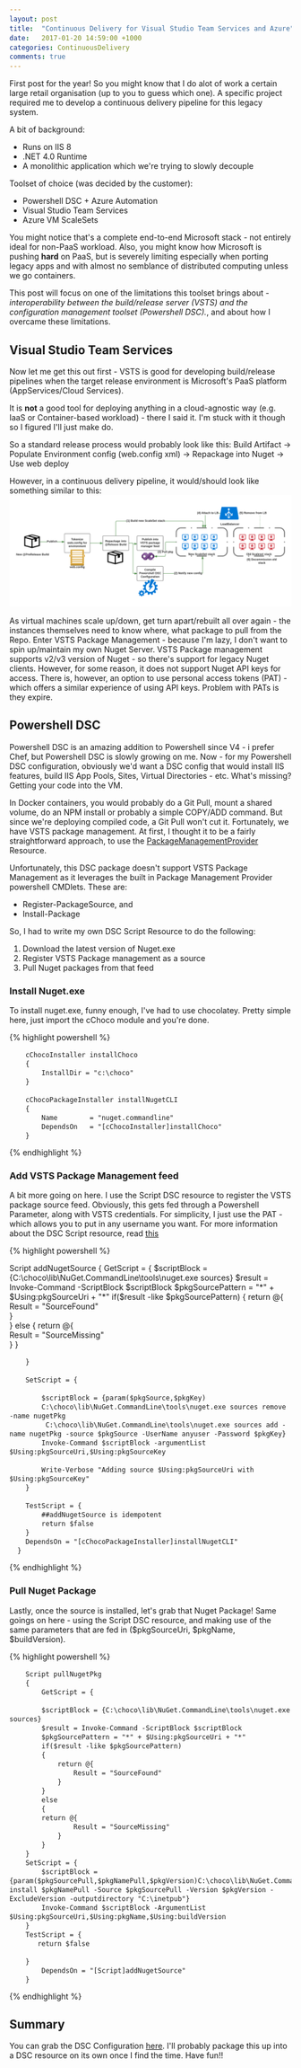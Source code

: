 ```yaml
---
layout: post
title:  "Continuous Delivery for Visual Studio Team Services and Azure"
date:   2017-01-20 14:59:00 +1000
categories: ContinuousDelivery
comments: true
---
```


First post for the year! So you might know that I do alot of work a certain large retail organisation (up to you to guess which one).
A specific project required me to develop a continuous delivery pipeline for this legacy system.

A bit of background:
* Runs on IIS 8
* .NET 4.0 Runtime
* A monolithic application which we're trying to slowly decouple

Toolset of choice (was decided by the customer):
* Powershell DSC + Azure Automation
* Visual Studio Team Services
* Azure VM ScaleSets 

You might notice that's a complete end-to-end Microsoft stack - not entirely ideal for non-PaaS workload.
Also, you might know how Microsoft is pushing **hard** on PaaS, but is severely limiting especially when porting legacy apps and with almost no semblance of distributed computing unless we go containers.

 This post will focus on one of the limitations this toolset brings about - 
 *interoperability between the build/release server (VSTS) and the configuration management toolset (Powershell DSC).*,
 and about how I overcame these limitations.

Visual Studio Team Services
---------------------
Now let me get this out first - VSTS is good for developing build/release pipelines when the target release environment is Microsoft's PaaS platform (AppServices/Cloud Services).

It is **not** a good tool for deploying anything in a cloud-agnostic way (e.g. IaaS or Container-based workload) - there I said it. 
I'm stuck with it though so I figured I'll just make do.

So a standard release process would probably look like this:
Build Artifact -> Populate Environment config (web.config xml) -> Repackage into Nuget -> Use web deploy

However, in a continuous delivery pipeline, it would/should look like something similar to this:
![CDPipeline](/assets/CD-VSTS-DSC.png)

As virtual machines scale up/down, get turn apart/rebuilt all over again - the instances themselves need to know where, what package to pull from the Repo.
Enter VSTS Package Management - because I'm lazy, I don't want to spin up/maintain my own Nuget Server. 
VSTS Package management supports v2/v3 version of Nuget - so there's support for legacy Nuget clients. However, for some reason, it does not support Nuget API keys for access.
There is, however, an option to use personal access tokens (PAT) - which offers a similar experience of using API keys. Problem with PATs is they expire.

Powershell DSC
---------------------
Powershell DSC is an amazing addition to Powershell since V4 - i prefer Chef, but Powershell DSC is slowly growing on me. 
Now - for my Powershell DSC configuration, obviously we'd want a DSC config that would install IIS features, build IIS App Pools, Sites, Virtual Directories - etc.
What's missing? Getting your code into the VM.

In Docker containers, you would probably do a Git Pull, mount a shared volume, do an NPM install or probably a simple COPY/ADD command. 
But since we're deploying compiled code, a Git Pull won't cut it. Fortunately, we have VSTS package management. 
At first, I thought it to be a fairly straightforward approach, to use the [PackageManagementProvider](https://blogs.msdn.microsoft.com/powershell/2015/05/05/desired-state-configuration-resources-for-packagemanagement-providers/) Resource.

Unfortunately, this DSC package doesn't support VSTS Package Management as it leverages the built in Package Management Provider powershell CMDlets.
These are:

* Register-PackageSource, and
* Install-Package

So, I had to write my own DSC Script Resource to do the following:

1. Download the latest version of Nuget.exe
2. Register VSTS Package management as a source
3. Pull Nuget packages from that feed

### Install Nuget.exe

To install nuget.exe, funny enough, I've had to use chocolatey. Pretty simple here, just import the cChoco module and you're done.

{% highlight powershell %}

        cChocoInstaller installChoco
        {
            InstallDir = "c:\choco"
        }

        cChocoPackageInstaller installNugetCLI
        {
            Name        = "nuget.commandline"
            DependsOn   = "[cChocoInstaller]installChoco"
        }


{% endhighlight %}

### Add VSTS Package Management feed

A bit more going on here. I use the Script DSC resource to register the VSTS package source feed.
Obviously, this gets fed through a Powershell Parameter, along with VSTS credentials.
For simplicity, I just use the PAT - which allows you to put in any username you want.
For more information about the DSC Script resource, read [this](https://msdn.microsoft.com/en-us/powershell/dsc/scriptresource)

{% highlight powershell %}

   Script addNugetSource
      {
        GetScript = {
            $scriptBlock = {C:\choco\lib\NuGet.CommandLine\tools\nuget.exe sources}
            $result = Invoke-Command -ScriptBlock $scriptBlock
            $pkgSourcePattern = "*" + $Using:pkgSourceUri + "*"
            if($result -like $pkgSourcePattern)
            {
                return @{            
                    Result = "SourceFound"          
                }      
            }
            else
            {
            return @{            
                    Result = "SourceMissing"          
                } 
            }

        }

        SetScript = {
                     
            $scriptBlock = {param($pkgSource,$pkgKey)
            C:\choco\lib\NuGet.CommandLine\tools\nuget.exe sources remove -name nugetPkg
             C:\choco\lib\NuGet.CommandLine\tools\nuget.exe sources add -name nugetPkg -source $pkgSource -UserName anyuser -Password $pkgKey}
            Invoke-Command $scriptBlock -argumentList $Using:pkgSourceUri,$Using:pkgSourceKey
            
            Write-Verbose "Adding source $Using:pkgSourceUri with $Using:pkgSourceKey"
        }

        TestScript = {
            ##addNugetSource is idempotent
            return $false
        }
        DependsOn = "[cChocoPackageInstaller]installNugetCLI"
      }

{% endhighlight %}

### Pull Nuget Package

Lastly, once the source is installed, let's grab that Nuget Package! Same goings on here - using the Script DSC resource,
and making use of the same parameters that are fed in ($pkgSourceUri, $pkgName, $buildVersion).

{% highlight powershell %}

        Script pullNugetPkg
        {
            GetScript = {

            $scriptBlock = {C:\choco\lib\NuGet.CommandLine\tools\nuget.exe sources}
            $result = Invoke-Command -ScriptBlock $scriptBlock
            $pkgSourcePattern = "*" + $Using:pkgSourceUri + "*"
            if($result -like $pkgSourcePattern)
            {
                return @{            
                    Result = "SourceFound"          
                }      
            }
            else
            {
            return @{            
                    Result = "SourceMissing"          
                } 
            }
        }
        SetScript = {
            $scriptBlock = {param($pkgSourcePull,$pkgNamePull,$pkgVersion)C:\choco\lib\NuGet.CommandLine\tools\nuget.exe install $pkgNamePull -Source $pkgSourcePull -Version $pkgVersion -ExcludeVersion -outputdirectory "C:\inetpub"}
            Invoke-Command $scriptBlock -ArgumentList $Using:pkgSourceUri,$Using:pkgName,$Using:buildVersion   
        }
        TestScript = {
           return $false

        }
            DependsOn = "[Script]addNugetSource"
        }

{% endhighlight %}

Summary
---------------------
You can grab the DSC Configuration [here](https://raw.githubusercontent.com/justinbarias/PowershellRepo/master/NugetDSC/NugetDSC.ps1). I'll probably package this up into a DSC resource on its own once I find the time.
Have fun!!
